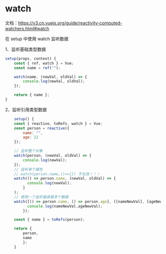# watch

文档：https://v3.cn.vuejs.org/guide/reactivity-computed-watchers.html#watch

在 setup 中使用 watch 监听数据

1、监听基础类型数据

```js
setup(props, context) {
    const { ref, watch } = Vue;
    const name = ref("");

    watch(name, (newVal, oldVal) => {
        console.log(newVal, oldVal);
    });

    return { name };
}
```

2、监听引用类型数据

```js
    setup() {
    const { reactive, toRefs, watch } = Vue;
    const person = reactive({
        name: "",
        age: 22
    });

    // 监听整个对象
    watch(person, (newVal, oldVal) => {
        console.log(newVal);
    });
    // 监听单个属性
    // watch(person.name,()=>{}) 不生效！！！
    watch(() => person.name, (newVal, oldVal) => {
          console.log(newVal);
        }
    );
    // 使用一个监听器承载多个数据
    watch([() => person.name, () => person.age], ([nameNewVal], [ageNewVal]) => {
          console.log(nameNewVal,ageNewVal);
        });

    const { name } = toRefs(person);

    return {
        person,
        name
        };
    }
```
